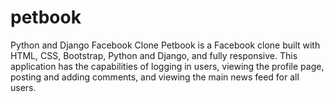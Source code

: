 # petbook
Python and Django Facebook Clone
Petbook is a Facebook clone built with HTML, CSS, Bootstrap, Python and Django, and fully responsive.
This application has the capabilities of logging in users, viewing the profile page, posting and adding comments, and viewing the main news feed for all users.
